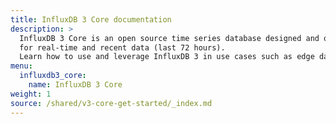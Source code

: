 ```yaml
---
title: InfluxDB 3 Core documentation 
description: >
  InfluxDB 3 Core is an open source time series database designed and optimized
  for real-time and recent data (last 72 hours).
  Learn how to use and leverage InfluxDB 3 in use cases such as edge data collection, IoT data, and events.
menu:
  influxdb3_core:
    name: InfluxDB 3 Core
weight: 1
source: /shared/v3-core-get-started/_index.md
---
```


<!-- 
The content of this page is at /shared/v3-core-get-started/_index.md
-->